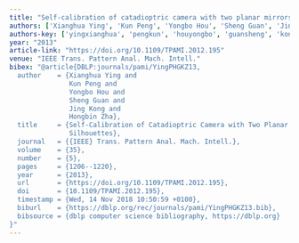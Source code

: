 ```yaml
---
title: "Self-calibration of catadioptric camera with two planar mirrors from silhouettes"
authors: ['Xianghua Ying', 'Kun Peng', 'Yongbo Hou', 'Sheng Guan', 'Jing Kong', 'Hongbin Zha']
authors-key: ['yingxianghua', 'pengkun', 'houyongbo', 'guansheng', 'kongjing', 'zhahongbin']
year: "2013"
article-link: "https://doi.org/10.1109/TPAMI.2012.195"
venue: "IEEE Trans. Pattern Anal. Mach. Intell."
bibex: "@article{DBLP:journals/pami/YingPHGKZ13,
  author    = {Xianghua Ying and
               Kun Peng and
               Yongbo Hou and
               Sheng Guan and
               Jing Kong and
               Hongbin Zha},
  title     = {Self-Calibration of Catadioptric Camera with Two Planar Mirrors from
               Silhouettes},
  journal   = {{IEEE} Trans. Pattern Anal. Mach. Intell.},
  volume    = {35},
  number    = {5},
  pages     = {1206--1220},
  year      = {2013},
  url       = {https://doi.org/10.1109/TPAMI.2012.195},
  doi       = {10.1109/TPAMI.2012.195},
  timestamp = {Wed, 14 Nov 2018 10:50:59 +0100},
  biburl    = {https://dblp.org/rec/journals/pami/YingPHGKZ13.bib},
  bibsource = {dblp computer science bibliography, https://dblp.org}
}"
---
```

